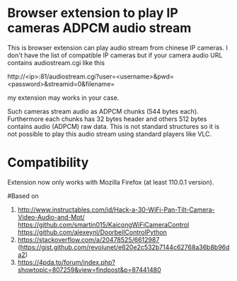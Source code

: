 # Browser extension to play IP cameras ADPCM audio stream
This is browser extension can play audio stream from chinese IP cameras. I don't have the list of compatible IP cameras but if your camera audio URL contains audiostream.cgi like this

http://\<ip\>:81/audiostream.cgi?user=\<username\>&pwd=\<password\>&streamid=0&filename=

my extension may works in your case. 

Such cameras stream audio as ADPCM chunks (544 bytes each). Furthermore each chunks has 32 bytes header and others 512 bytes contains audio (ADPCM) raw data. This is not standard structures so it is not possible to play this audio stream using standard players like VLC.

# Compatibility
Extension now only works with Mozilla Firefox (at least 110.0.1 version).

#Based on

1. http://www.instructables.com/id/Hack-a-30-WiFi-Pan-Tilt-Camera-Video-Audio-and-Mot/
https://github.com/smartin015/KaicongWiFiCameraControl
https://github.com/alexeynl/DoorbellControlPython
2. https://stackoverflow.com/a/20478525/6612987 (https://gist.github.com/revolunet/e620e2c532b7144c62768a36b8b96da2)
3. https://4pda.to/forum/index.php?showtopic=807259&view=findpost&p=87441480

